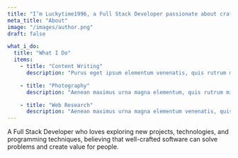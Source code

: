 ```yaml
---
title: "I’m Luckytime1996, a Full Stack Developer passionate about crafting software."
meta_title: "About"
image: "/images/author.png"
draft: false

what_i_do:
  title: "What I Do"
  items:
    - title: "Content Writing"
      description: "Purus eget ipsum elementum venenatis, quis rutrum mi semper nonpurus eget ipsum elementum venenatis."

    - title: "Photography"
      description: "Aenean maximus urna magna elementum, quis rutrum mi semper non purus eget ipsum venenatis."

    - title: "Web Research"
      description: "Aenean maximus urna magna elementum venenatis, quis semper non purus eget ipsum venenatis."
---
```


A Full Stack Developer who loves exploring new projects, technologies, and programming techniques, believing that well-crafted software can solve problems and create value for people.
